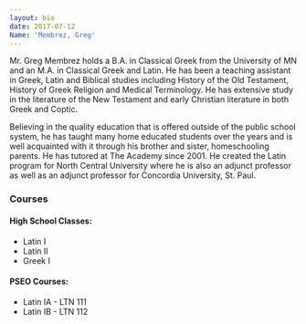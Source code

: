 ```yaml
---
layout: bio
date: 2017-07-12
Name: 'Membrez, Greg'
---
```

Mr. Greg Membrez holds a B.A. in Classical Greek from the University of MN and an M.A. in Classical Greek and Latin. He has been a teaching assistant in Greek, Latin and Biblical studies including History of the Old Testament, History of Greek Religion and Medical Terminology. He has extensive study in the literature of the New Testament and early Christian literature in both Greek and Coptic.

Believing in the quality education that is offered outside of the public school system, he has taught many home educated students over the years and is well acquainted with it through his brother and sister, homeschooling parents. He has tutored at The Academy since 2001. He created the Latin program for North Central University where he is also an adjunct professor as well as an adjunct professor for Concordia University, St. Paul.

### Courses
#### High School Classes:
* Latin I
* Latin II
* Greek I
#### PSEO Courses:
* Latin IA - LTN 111
* Latin IB - LTN 112
